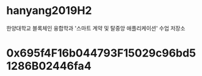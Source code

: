 # hanyang2019H2
한양대학교 블록체인 융합학과 '스마트 계약 및 탈중앙 애플리케이션' 수업 저장소


# 0x695f4F16b044793F15029c96bd51286B02446fa4

